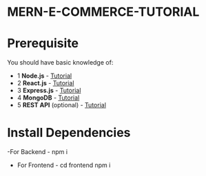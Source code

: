 # MERN-E-COMMERCE-TUTORIAL





# Prerequisite
You should have basic knowledge of:
- 1 **Node.js** - [Tutorial](https://youtu.be/BSO9C8Z-YV8)
- 2 **React.js** - [Tutorial](https://youtu.be/99kgUCIMboY)
- 3 **Express.js** - [Tutorial](https://youtu.be/teipbke8c4A)
- 4 **MongoDB** - [Tutorial](https://youtu.be/AYDP15SBbTo)
- 5 **REST API** (optional) - [Tutorial](https://youtu.be/AhCSfuG9Jxw)

 # Install Dependencies
  -For Backend - npm i
 - For Frontend - cd frontend  npm i

